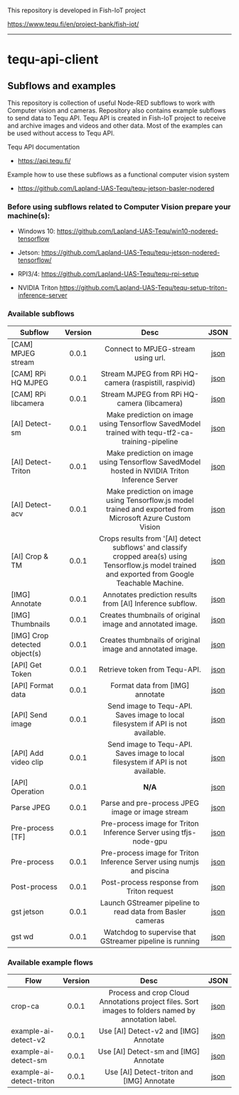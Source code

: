 This repository is developed in Fish-IoT project

https://www.tequ.fi/en/project-bank/fish-iot/ 

---

# tequ-api-client

## Subflows and examples

This repository is collection of useful Node-RED subflows to work with Computer vision and cameras. Repository also contains example subflows to send data to Tequ API. Tequ API is created in Fish-IoT project to receive and archive images and videos and other data. Most of the examples can be used without access to Tequ API.

Tequ API documentation

- https://api.tequ.fi/

Example how to use these subflows as a functional computer vision system

- https://github.com/Lapland-UAS-Tequ/tequ-jetson-basler-nodered


### Before using subflows related to Computer Vision prepare your machine(s):

- Windows 10: https://github.com/Lapland-UAS-Tequ/win10-nodered-tensorflow

- Jetson: https://github.com/Lapland-UAS-Tequ/tequ-jetson-nodered-tensorflow/

- RPI3/4: https://github.com/Lapland-UAS-Tequ/tequ-rpi-setup

- NVIDIA Triton https://github.com/Lapland-UAS-Tequ/tequ-setup-triton-inference-server


### Available subflows

| Subflow                     | Version         | Desc | JSON |
| ----------------------------|:---------------:| :-------------:| :-------------:|
| [CAM] MPJEG stream          | 0.0.1           | Connect to MPJEG-stream using url. | <a href="subflows/cam-mjpeg.json">json</a> |
| [CAM] RPi HQ MJPEG          | 0.0.1           | Stream MJPEG from RPi HQ-camera (raspistill, raspivid) | <a href="subflows/cam-rpi-hq-camera.json">json</a> |
| [CAM] RPi libcamera         | 0.0.1           | Stream MJPEG from RPi HQ-camera (libcamera) | <a href="subflows/cam-rpi-libcamera-mjpeg.json">json</a> |
| [AI] Detect-sm | 0.0.1 |Make prediction on image using Tensorflow SavedModel trained with tequ-tf2-ca-training-pipeline | <a href="subflows/ai-detect-sm.json">json</a> |
| [AI] Detect-Triton | 0.0.1 | Make prediction on image using Tensorflow SavedModel hosted in NVIDIA Triton Inference Server | <a href="subflows/ai-detect-triton.json">json</a> |
| [AI] Detect-acv           | 0.0.1          | Make prediction on image using Tensorflow.js model trained and exported from Microsoft Azure Custom Vision | <a href="subflows/ai-detect-acv.json">json</a>  |
| [AI] Crop & TM           | 0.0.1          | Crops results from '[AI] detect subflows' and classify cropped area(s) using Tensorflow.js model trained and exported from Google Teachable Machine. | <a href="subflows/ai-crop-tm.json">json</a> |
| [IMG] Annotate	            | 0.0.1           | Annotates prediction results from [AI] Inference subflow. | <a href="subflows/img-annotate.json">json</a> |
| [IMG] Thumbnails            | 0.0.1           | Creates thumbnails of original image and annotated image. | <a href="subflows/img-thumbnails.json">json</a> |
| [IMG] Crop detected object(s) | 0.0.1     | Creates thumbnails of original image and annotated image. | <a href="subflows/img-crop-detected-object.json">json</a> |
| [API] Get Token             | 0.0.1           | Retrieve token from Tequ-API. | <a href="subflows/api-get-token.json">json</a> |
| [API] Format data   | 0.0.1     | Format data from [IMG] annotate | <a href="subflows/api-format-data.json">json</a> |
| [API] Send image    | 0.0.1   | Send image to Tequ-API. Saves image to local filesystem if API is not available. | <a href="subflows/api-add-image.json">json</a> |
| [API] Add video clip   | 0.0.1  | Send image to Tequ-API. Saves image to local filesystem if API is not available. | <a href="subflows/api-add-video.json">json</a> |
| [API] Operation            | 0.0.1            | **N/A** | <a href="subflows/api-operation.json">json</a> |
| Parse JPEG | 0.0.1     | Parse and pre-process JPEG image or image stream | <a href="subflows/Parse%20JPEG.json">json</a> 
| Pre-process [TF]           | 0.0.1            | Pre-process image for Triton Inference Server using tfjs-node-gpu | <a href="subflows/Pre-process [TF].json">json</a> 
| Pre-process                | 0.0.1            | Pre-process image for Triton Inference Server using numjs and piscina | <a href="subflows/Pre-process.json">json</a> | Triton request | 0.0.1     | Send pre-processed image to Triton Inference Server | <a href="subflows/Triton%20request.json">json</a> 
| Post-process | 0.0.1     | Post-process response from Triton request| <a href="subflows/Post%20process.json">json</a> 
| gst jetson | 0.0.1     | Launch GStreamer pipeline to read data from Basler cameras | <a href="subflows/gst-jetson.json">json</a> 
| gst wd | 0.0.1     | Watchdog to supervise that GStreamer pipeline is running | <a href="subflows/gst-wd.json">json</a> 

### Available example flows

| Flow                      | Version         | Desc           | JSON           |
| --------------------------|:---------------:| :-------------:| :-------------:|
| crop-ca                   | 0.0.1           | Process and crop Cloud Annotations project files. Sort images to folders named by annotation label. | <a href="flows/crop-ca.json">json</a> |
| example-ai-detect-v2      | 0.0.1           | Use [AI] Detect-v2 and [IMG] Annotate | <a href="flows/example-ai-detect-v2.json">json</a> |
| example-ai-detect-sm      | 0.0.1           | Use [AI] Detect-sm and [IMG] Annotate | <a href="flows/example-ai-detect-sm.json">json</a> |
| example-ai-detect-triton  | 0.0.1           | Use [AI] Detect-triton and [IMG] Annotate | <a href="flows/example-ai-detect-triton.json">json</a> |
